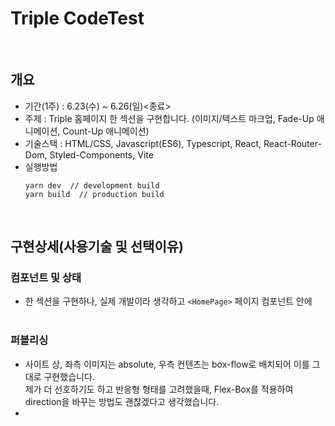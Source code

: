 # Triple CodeTest

<br/>

## 개요

- 기간(1주) : 6.23(수) ~ 6.26(일)<종료>
- 주제 : Triple 홈페이지 한 섹션을 구현합니다. (이미지/텍스트 마크업, Fade-Up 애니메이션, Count-Up 애니메이션)
- 기술스택 : HTML/CSS, Javascript(ES6), Typescript, React, React-Router-Dom, Styled-Components, Vite
- 실행방법
  ```
  yarn dev  // development build
  yarn build  // production build
  ```
  
<br/>

## 구현상세(사용기술 및 선택이유)

### 컴포넌트 및 상태

- 한 섹션을 구현하나, 실제 개발이라 생각하고 `<HomePage>` 페이지 컴포넌트 안에
<br/><br/>

### 퍼블리싱

- 사이트 상, 좌측 이미지는 absolute, 우측 컨텐츠는 box-flow로 배치되어 이를 그대로 구현했습니다.<br/>
  제가 더 선호하기도 하고 반응형 형태를 고려했을때, Flex-Box를 적용하여 direction을 바꾸는 방법도 괜찮겠다고 생각했습니다.
  <br/>
-
